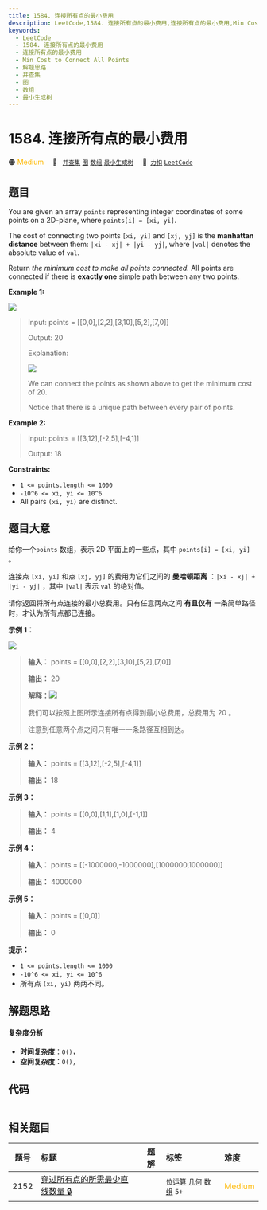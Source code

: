 ```yaml
---
title: 1584. 连接所有点的最小费用
description: LeetCode,1584. 连接所有点的最小费用,连接所有点的最小费用,Min Cost to Connect All Points,解题思路,并查集,图,数组,最小生成树
keywords:
  - LeetCode
  - 1584. 连接所有点的最小费用
  - 连接所有点的最小费用
  - Min Cost to Connect All Points
  - 解题思路
  - 并查集
  - 图
  - 数组
  - 最小生成树
---
```


# 1584. 连接所有点的最小费用

🟠 <font color=#ffb800>Medium</font>&emsp; 🔖&ensp; [`并查集`](/tag/union-find.md) [`图`](/tag/graph.md) [`数组`](/tag/array.md) [`最小生成树`](/tag/minimum-spanning-tree.md)&emsp; 🔗&ensp;[`力扣`](https://leetcode.cn/problems/min-cost-to-connect-all-points) [`LeetCode`](https://leetcode.com/problems/min-cost-to-connect-all-points)

## 题目

You are given an array `points` representing integer coordinates of some
points on a 2D-plane, where `points[i] = [xi, yi]`.

The cost of connecting two points `[xi, yi]` and `[xj, yj]` is the **manhattan
distance** between them: `|xi - xj| + |yi - yj|`, where `|val|` denotes the
absolute value of `val`.

Return _the minimum cost to make all points connected._ All points are
connected if there is **exactly one** simple path between any two points.



**Example 1:**

![](https://assets.leetcode.com/uploads/2020/08/26/d.png)

> Input: points = [[0,0],[2,2],[3,10],[5,2],[7,0]]
> 
> Output: 20
> 
> Explanation: 
> 
> ![](https://assets.leetcode.com/uploads/2020/08/26/c.png)
> 
> We can connect the points as shown above to get the minimum cost of 20.
> 
> Notice that there is a unique path between every pair of points.

**Example 2:**

> Input: points = [[3,12],[-2,5],[-4,1]]
> 
> Output: 18

**Constraints:**

  * `1 <= points.length <= 1000`
  * `-10^6 <= xi, yi <= 10^6`
  * All pairs `(xi, yi)` are distinct.


## 题目大意

给你一个`points` 数组，表示 2D 平面上的一些点，其中 `points[i] = [xi, yi]` 。

连接点 `[xi, yi]` 和点 `[xj, yj]` 的费用为它们之间的 **曼哈顿距离**  ：`|xi - xj| + |yi - yj|` ，其中
`|val|` 表示 `val` 的绝对值。

请你返回将所有点连接的最小总费用。只有任意两点之间 **有且仅有**  一条简单路径时，才认为所有点都已连接。



**示例 1：**

![](https://assets.leetcode.com/uploads/2020/08/26/d.png)

> 
> 
> 
> 
> 
> **输入：** points = [[0,0],[2,2],[3,10],[5,2],[7,0]]
> 
> **输出：** 20
> 
> **解释：**![](https://assets.leetcode.com/uploads/2020/08/26/c.png)
> 
> 我们可以按照上图所示连接所有点得到最小总费用，总费用为 20 。
> 
> 注意到任意两个点之间只有唯一一条路径互相到达。
> 
> 

**示例 2：**

> 
> 
> 
> 
> 
> **输入：** points = [[3,12],[-2,5],[-4,1]]
> 
> **输出：** 18
> 
> 

**示例 3：**

> 
> 
> 
> 
> 
> **输入：** points = [[0,0],[1,1],[1,0],[-1,1]]
> 
> **输出：** 4
> 
> 

**示例 4：**

> 
> 
> 
> 
> 
> **输入：** points = [[-1000000,-1000000],[1000000,1000000]]
> 
> **输出：** 4000000
> 
> 

**示例 5：**

> 
> 
> 
> 
> 
> **输入：** points = [[0,0]]
> 
> **输出：** 0
> 
> 



**提示：**

  * `1 <= points.length <= 1000`
  * `-10^6 <= xi, yi <= 10^6`
  * 所有点 `(xi, yi)` 两两不同。


## 解题思路

#### 复杂度分析

- **时间复杂度**：`O()`，
- **空间复杂度**：`O()`，

## 代码

```javascript

```

## 相关题目

<!-- prettier-ignore -->
| 题号 | 标题 | 题解 | 标签 | 难度 |
| :------: | :------ | :------: | :------ | :------ |
| 2152 | [穿过所有点的所需最少直线数量 🔒](https://leetcode.com/problems/minimum-number-of-lines-to-cover-points) |  |  [`位运算`](/tag/bit-manipulation.md) [`几何`](/tag/geometry.md) [`数组`](/tag/array.md) `5+` | <font color=#ffb800>Medium</font> |